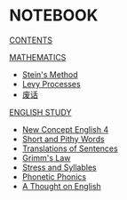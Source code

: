 # NOTEBOOK

[CONTENTS](navigation.md)

[MATHEMATICS]()

*   [Stein's Method](math/stein_method.md)
*   [Levy Processes](math/levy_processes.md)
*   [废话](math/废话.md)

[ENGLISH STUDY]()

*   [New Concept English 4](english/nec4.md)
*   [Short and Pithy Words](english/short_words.md)
*   [Translations of Sentences](english/sentences_translations.md)
*   [Grimm's Law](english/grimms_law.md)
*   [Stress and Syllables](english/stress_and_syllables.md)
*   [Phonetic Phonics](english/phonetic_phonics.md)
*   [A Thought on English](english/a_thought_on_english.md)